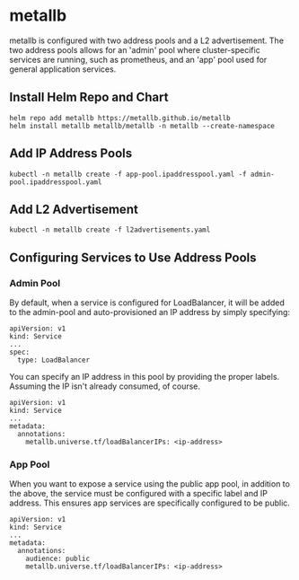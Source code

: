 # metallb 

metallb is configured with two address pools and a L2 advertisement.  The two address pools allows for an 'admin' pool where cluster-specific services are running, such as prometheus, and an 'app' pool used for general application services.

## Install Helm Repo and Chart
```
helm repo add metallb https://metallb.github.io/metallb
helm install metallb metallb/metallb -n metallb --create-namespace
```

## Add IP Address Pools
```
kubectl -n metallb create -f app-pool.ipaddresspool.yaml -f admin-pool.ipaddresspool.yaml
```

## Add L2 Advertisement
```
kubectl -n metallb create -f l2advertisements.yaml
```
## Configuring Services to Use Address Pools

### Admin Pool
By default, when a service is configured for LoadBalancer, it will be added to the admin-pool and auto-provisioned an IP address by simply specifying:
```
apiVersion: v1
kind: Service
...
spec:
  type: LoadBalancer
```

You can specify an IP address in this pool by providing the proper labels.  Assuming the IP isn't already consumed, of course.
```
apiVersion: v1
kind: Service
...
metadata:
  annotations:
    metallb.universe.tf/loadBalancerIPs: <ip-address>
```

### App Pool
When you want to expose a service using the public app pool, in addition to the above, the service must be configured with a specific label and IP address.  This ensures app services are specifically configured to be public.
```
apiVersion: v1
kind: Service
...
metadata:
  annotations:
    audience: public
    metallb.universe.tf/loadBalancerIPs: <ip-address>
```


